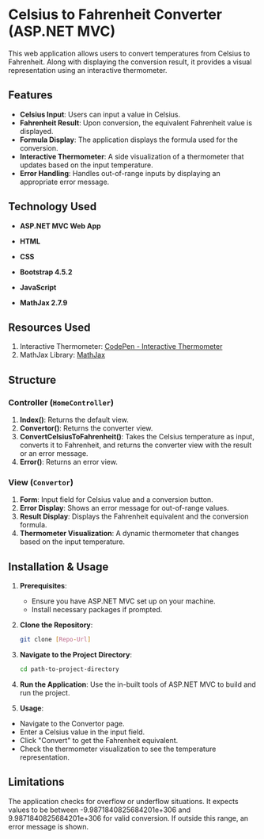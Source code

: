 # Celsius to Fahrenheit Converter (ASP.NET MVC)

This web application allows users to convert temperatures from Celsius to Fahrenheit. Along with displaying the conversion result, it provides a visual representation using an interactive thermometer.

## Features

- **Celsius Input**: Users can input a value in Celsius.
- **Fahrenheit Result**: Upon conversion, the equivalent Fahrenheit value is displayed.
- **Formula Display**: The application displays the formula used for the conversion.
- **Interactive Thermometer**: A side visualization of a thermometer that updates based on the input temperature.
- **Error Handling**: Handles out-of-range inputs by displaying an appropriate error message.

## Technology Used

- **ASP.NET MVC Web App**

- **HTML**
  
- **CSS**
  
- **Bootstrap 4.5.2**

- **JavaScript**

- **MathJax 2.7.9**

## Resources Used

1. Interactive Thermometer: [CodePen - Interactive Thermometer](https://codepen.io/jkantner/details/zYKLoOX)
2. MathJax Library: [MathJax](https://www.mathjax.org/)

## Structure

### Controller (`HomeController`)

1. **Index()**: Returns the default view.
2. **Convertor()**: Returns the converter view.
3. **ConvertCelsiusToFahrenheit()**: Takes the Celsius temperature as input, converts it to Fahrenheit, and returns the converter view with the result or an error message.
4. **Error()**: Returns an error view.

### View (`Convertor`)

1. **Form**: Input field for Celsius value and a conversion button.
2. **Error Display**: Shows an error message for out-of-range values.
3. **Result Display**: Displays the Fahrenheit equivalent and the conversion formula.
4. **Thermometer Visualization**: A dynamic thermometer that changes based on the input temperature.

## Installation & Usage

1. **Prerequisites**:
   - Ensure you have ASP.NET MVC set up on your machine.
   - Install necessary packages if prompted.

2. **Clone the Repository**:
   ```bash
   git clone [Repo-Url]
   ```

3. **Navigate to the Project Directory**:
    ```bash
    cd path-to-project-directory
    ```


4. **Run the Application**:
Use the in-built tools of ASP.NET MVC to build and run the project.

5. **Usage**:
- Navigate to the Convertor page.
- Enter a Celsius value in the input field.
- Click "Convert" to get the Fahrenheit equivalent.
- Check the thermometer visualization to see the temperature representation.

## Limitations

The application checks for overflow or underflow situations. It expects values to be between -9.9871840825684201e+306 and 9.9871840825684201e+306 for valid conversion. If outside this range, an error message is shown.
